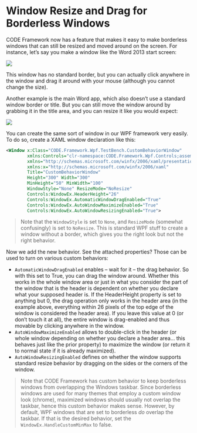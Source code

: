 ﻿# Window Resize and Drag for Borderless Windows

CODE Framework now has a feature that makes it easy to make borderless windows that can still be resized and moved around on the screen. For instance, let’s say you make a window like the Word 2013 start screen:

![](Window%20Resize%20and%20Drag%20for%20Borderless%20Windows/Window%20Resize%20and%20Drag%20for%20Borderless%20Windows_clip_image002_2.jpg)

This window has no standard border, but you can actually click anywhere in the window and drag it around with your mouse (although you cannot change the size).

Another example is the main Word app, which also doesn’t use a standard window border or title. But you can still move the window around by grabbing it in the title area, and you can resize it like you would expect:

![](Window%20Resize%20and%20Drag%20for%20Borderless%20Windows/Window%20Resize%20and%20Drag%20for%20Borderless%20Windows_clip_image004_2.jpg)

You can create the same sort of window in our WPF framework very easily. To do so, create a XAML window declaration like this:

```xml
<Window x:Class="CODE.Framework.Wpf.TestBench.CustomBehaviorWindow" 
        xmlns:Controls="clr-namespace:CODE.Framework.Wpf.Controls;assembly=CODE.Framework.Wpf" 
        xmlns="http://schemas.microsoft.com/winfx/2006/xaml/presentation" 
        xmlns:x="http://schemas.microsoft.com/winfx/2006/xaml" 
        Title="CustomBehaviorWindow"
        Height="300" Width="300"
        MinHeight="50" MinWidth="100"
        WindowStyle="None" ResizeMode="NoResize" 
        Controls:WindowEx.HeaderHeight="26" 
        Controls:WindowEx.AutomaticWindowDragEnabled="True" 
        Controls:WindowEx.AutoWindowMaximizeEnabled="True" 
        Controls:WindowEx.AutoWindowResizingEnabled="True"> 
```

> Note that the ```WindowStyle``` is set to ```None```, and ```ResizeMode``` (somewhat confusingly) is set to ```NoResize```. This is standard WPF stuff to create a window without a border, which gives you the right look but not the right behavior.

Now we add the new behavior. See the attached properties? Those can be used to turn on various custom behaviors:

* ```AutomaticWindowDragEnabled``` enables – wait for it – the drag behavior. So with this set to True, you can drag the window around. Whether this works in the whole window area or just in what you consider the part of the window that is the header is dependent on whether you declare what your supposed header is. If the HeaderHeight property is set to anything but 0, the drag operation only works in the header area (in the example above, everything within 26 pixels of the top edge of the window is considered the header area). If you leave this value at 0 (or don’t touch it at all), the entire window is drag-enabled and thus movable by clicking anywhere in the window. 
* ```AutoWindowMaximizeEnabled``` allows to double-click in the header (or whole window depending on whether you declare a header area… this behaves just like the prior property) to maximize the window (or return it to normal state if it is already maximized). 
* ```AutoWindowResizingEnabled``` defines on whether the window supports standard resize behavior by dragging on the sides or the corners of the window. 

> Note that CODE Framework has custom behavior to keep borderless windows from overlapping the Windows taskbar. Since borderless windows are used for many themes that employ a custom window look (chrome), maximized windows should usually not overlap the taskbar, hence this custom behavior makes sense. However, by default, WPF windows that are set to borderless _do_ overlap the taskbar. If that is the desired behavior, set the ```WindowEx.HandleCustomMinMax``` to false.
